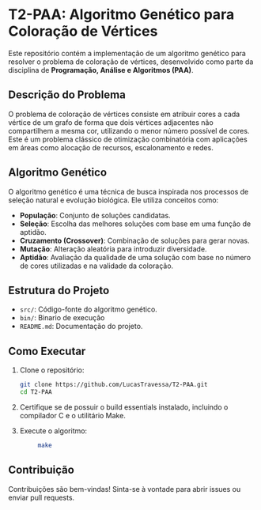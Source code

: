 # T2-PAA: Algoritmo Genético para Coloração de Vértices

Este repositório contém a implementação de um algoritmo genético para resolver o problema de coloração de vértices, desenvolvido como parte da disciplina de **Programação, Análise e Algoritmos (PAA)**.

## Descrição do Problema

O problema de coloração de vértices consiste em atribuir cores a cada vértice de um grafo de forma que dois vértices adjacentes não compartilhem a mesma cor, utilizando o menor número possível de cores. Este é um problema clássico de otimização combinatória com aplicações em áreas como alocação de recursos, escalonamento e redes.

## Algoritmo Genético

O algoritmo genético é uma técnica de busca inspirada nos processos de seleção natural e evolução biológica. Ele utiliza conceitos como:

- **População**: Conjunto de soluções candidatas.
- **Seleção**: Escolha das melhores soluções com base em uma função de aptidão.
- **Cruzamento (Crossover)**: Combinação de soluções para gerar novas.
- **Mutação**: Alteração aleatória para introduzir diversidade.
- **Aptidão**: Avaliação da qualidade de uma solução com base no número de cores utilizadas e na validade da coloração.

## Estrutura do Projeto

- `src/`: Código-fonte do algoritmo genético.
- `bin/`: Binario de execução
- `README.md`: Documentação do projeto.

## Como Executar

1. Clone o repositório:

   ```bash
   git clone https://github.com/LucasTravessa/T2-PAA.git
   cd T2-PAA
   ```

2. Certifique se de possuir o build essentials instalado, incluindo o compilador C e o utilitário Make.

3. Execute o algoritmo:

   ```bash
        make

   ```

## Contribuição

Contribuições são bem-vindas! Sinta-se à vontade para abrir issues ou enviar pull requests.
